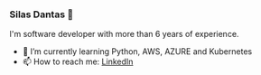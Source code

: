 ### Silas Dantas 👋

<!--
**silaasdantas/silaasdantas** is a ✨ _special_ ✨ repository because its `README.md` (this file) appears on your GitHub profile.

Here are some ideas to get you started:
-->
I'm software developer with more than 6 years of experience. 

- 🌱 I’m currently learning Python, AWS, AZURE and Kubernetes
- 📫 How to reach me: [LinkedIn](https://www.linkedin.com/in/silaasdantas/) 


